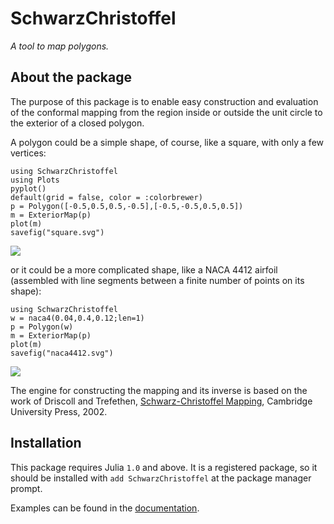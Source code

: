 # SchwarzChristoffel

*A tool to map polygons.*


## About the package

The purpose of this package is to enable easy construction and evaluation of the conformal mapping from the region inside or outside the unit circle to the exterior of a closed polygon.

A polygon could be a simple shape, of course, like a square, with only a few vertices:
```@setup mapnaca
using SchwarzChristoffel
using Plots
pyplot()
default(grid = false, color = :colorbrewer)
p = Polygon([-0.5,0.5,0.5,-0.5],[-0.5,-0.5,0.5,0.5])
m = ExteriorMap(p)
plot(m)
savefig("square.svg")
```
![](square.svg)

or it could be a more complicated shape, like a NACA 4412 airfoil (assembled with
  line segments between a finite number of points on its shape):
```@setup mapnaca
using SchwarzChristoffel
w = naca4(0.04,0.4,0.12;len=1)
p = Polygon(w)
m = ExteriorMap(p)
plot(m)
savefig("naca4412.svg")
```
![](naca4412.svg)

The engine for constructing the mapping and its inverse is based on the work of Driscoll and Trefethen, [Schwarz-Christoffel Mapping](http://www.math.udel.edu/~driscoll/research/conformal.html), Cambridge University Press, 2002.

## Installation

This package requires Julia `1.0` and above.
It is a registered package, so it should be installed with `add SchwarzChristoffel`
at the package manager prompt.

Examples can be found in the [documentation](https://jdeldre.github.io/SchwarzChristoffel.jl).
